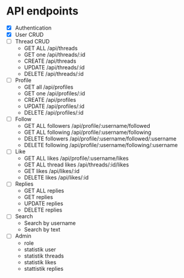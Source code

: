 # API endpoints

- [x] Authentication
- [x] User CRUD
- [ ] Thread CRUD
  - GET ALL /api/threads
  - GET one /api/threads/:id
  - CREATE /api/threads
  - UPDATE /api/threads/:id
  - DELETE /api/threads/:id
- [ ] Profile
  - GET all /api/profiles
  - GET one /api/profiles/:id
  - CREATE /api/profiles
  - UPDATE /api/profiles/:id
  - DELETE /api/profiles/:id
- [ ] Follow
  - GET ALL followers /api/profile/:username/followed
  - GET ALL following /api/profile/:username/following
  - DELETE followers /api/profile/:username/followed/:username
  - DELETE following /api/profile/:username/following/:username
- [ ] Like
  - GET ALL likes /api/profile/:username/likes
  - GET ALL thread likes /api/threads/:id/likes
  - GET likes /api/likes/:id
  - DELETE likes /api/likes/:id
- [ ] Replies
  - GET ALL replies
  - GET replies
  - UPDATE replies
  - DELETE replies
- [ ] Search
  - Search by username
  - Search by text
- [ ] Admin
  - role
  - statistik user
  - statistik threads
  - statistik likes
  - stattistik replies
